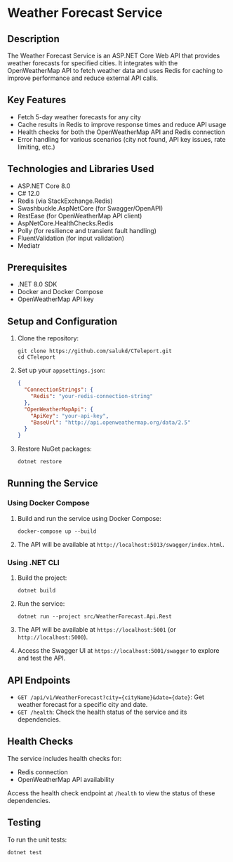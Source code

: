 # Weather Forecast Service

## Description

The Weather Forecast Service is an ASP.NET Core Web API that provides weather forecasts for specified cities. It integrates with the OpenWeatherMap API to fetch weather data and uses Redis for caching to improve performance and reduce external API calls.

## Key Features

- Fetch 5-day weather forecasts for any city
- Cache results in Redis to improve response times and reduce API usage
- Health checks for both the OpenWeatherMap API and Redis connection
- Error handling for various scenarios (city not found, API key issues, rate limiting, etc.)

## Technologies and Libraries Used

- ASP.NET Core 8.0
- C# 12.0
- Redis (via StackExchange.Redis)
- Swashbuckle.AspNetCore (for Swagger/OpenAPI)
- RestEase (for OpenWeatherMap API client)
- AspNetCore.HealthChecks.Redis
- Polly (for resilience and transient fault handling)
- FluentValidation (for input validation)
- Mediatr

## Prerequisites

- .NET 8.0 SDK
- Docker and Docker Compose
- OpenWeatherMap API key

## Setup and Configuration

1. Clone the repository:
   ```
   git clone https://github.com/salukd/CTeleport.git
   cd CTeleport
   ```

2. Set up your `appsettings.json`:
   ```json
   {
     "ConnectionStrings": {
       "Redis": "your-redis-connection-string"
     },
     "OpenWeatherMapApi": {
       "ApiKey": "your-api-key",
       "BaseUrl": "http://api.openweathermap.org/data/2.5"
     }
   }
   ```

3. Restore NuGet packages:
   ```
   dotnet restore
   ```

## Running the Service

### Using Docker Compose

1. Build and run the service using Docker Compose:
   ```
   docker-compose up --build
   ```

2. The API will be available at `http://localhost:5013/swagger/index.html`.

### Using .NET CLI

1. Build the project:
   ```
   dotnet build
   ```

2. Run the service:
   ```
   dotnet run --project src/WeatherForecast.Api.Rest
   ```

3. The API will be available at `https://localhost:5001` (or `http://localhost:5000`).

4. Access the Swagger UI at `https://localhost:5001/swagger` to explore and test the API.

## API Endpoints

- `GET /api/v1/WeatherForecast?city={cityName}&date={date}`: Get weather forecast for a specific city and date.
- `GET /health`: Check the health status of the service and its dependencies.

## Health Checks

The service includes health checks for:
- Redis connection
- OpenWeatherMap API availability

Access the health check endpoint at `/health` to view the status of these dependencies.

## Testing

To run the unit tests:

```
dotnet test
